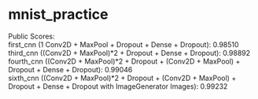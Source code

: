 # mnist_practice

Public Scores:
<br>
first_cnn (1 Conv2D + MaxPool + Dropout + Dense + Dropout): 0.98510
<br>
third_cnn ((Conv2D + MaxPool)*2 + Dropout + Dense + Dropout): 0.98892
<br>
fourth_cnn ((Conv2D + MaxPool)*2 + Dropout + (Conv2D + MaxPool) + Dropout + Dense + Dropout): 0.99046
<br>
sixth_cnn ((Conv2D + MaxPool)*2 + Dropout + (Conv2D + MaxPool) + Dropout + Dense + Dropout with ImageGenerator Images): 0.99232

